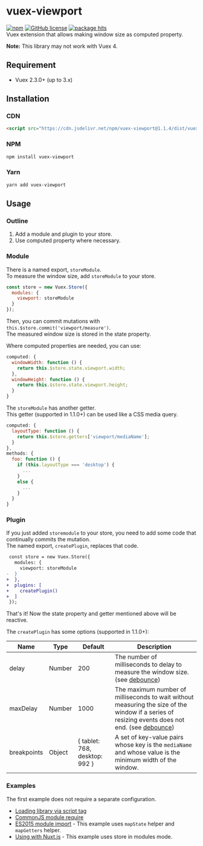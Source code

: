# vuex-viewport
[![npm](https://img.shields.io/npm/v/vuex-viewport)](https://www.npmjs.com/package/vuex-viewport)
[![GitHub license](https://img.shields.io/github/license/ony3000/vuex-viewport)](https://github.com/ony3000/vuex-viewport/blob/master/LICENSE)
[![package hits](https://data.jsdelivr.com/v1/package/npm/vuex-viewport/badge?style=rounded)](https://www.jsdelivr.com/package/npm/vuex-viewport)<br>
Vuex extension that allows making window size as computed property.

**Note:** This library may not work with Vuex 4.

## Requirement
- Vuex 2.3.0+ (up to 3.x)

## Installation
### CDN
```html
<script src="https://cdn.jsdelivr.net/npm/vuex-viewport@1.1.4/dist/vuex-viewport.js"></script>
```

### NPM
```sh
npm install vuex-viewport
```

### Yarn
```sh
yarn add vuex-viewport
```

## Usage
### Outline
1. Add a module and plugin to your store.
2. Use computed property where necessary.

### Module
There is a named export, `storeModule`.  
To measure the window size, add `storeModule` to your store.

```javascript
const store = new Vuex.Store({
  modules: {
    viewport: storeModule
  }
});
```

Then, you can commit mutations with `this.$store.commit('viewport/measure')`.  
The measured window size is stored in the state property.

Where computed properties are needed, you can use:

```javascript
computed: {
  windowWidth: function () {
    return this.$store.state.viewport.width;
  },
  windowHeight: function () {
    return this.$store.state.viewport.height;
  }
}
```

The `storeModule` has another getter.  
This getter (supported in 1.1.0+) can be used like a CSS media query.

```javascript
computed: {
  layoutType: function () {
    return this.$store.getters['viewport/mediaName'];
  }
},
methods: {
  foo: function () {
    if (this.layoutType === 'desktop') {
      ...
    }
    else {
      ...
    }
  }
}
```

### Plugin
If you just added `storemodule` to your store, you need to add some code that continually commits the mutation.  
The named export, `createPlugin`, replaces that code.

```diff
 const store = new Vuex.Store({
   modules: {
     viewport: storeModule
-  }
+  },
+  plugins: [
+    createPlugin()
+  ]
 });
```

That's it! Now the state property and getter mentioned above will be reactive.

The `createPlugin` has some options (supported in 1.1.0+):

Name | Type | Default | Description
---- | ---- | ------- | -----------
delay | Number | 200 | The number of milliseconds to delay to measure the window size. (see [debounce](https://lodash.com/docs/4.17.11#debounce))
maxDelay | Number | 1000 | The maximum number of milliseconds to wait without measuring the size of the window if a series of resizing events does not end. (see [debounce](https://lodash.com/docs/4.17.11#debounce))
breakpoints | Object | { tablet: 768, desktop: 992 } | A set of key-value pairs whose key is the `mediaName` and whose value is the minimum width of the window.

### Examples
The first example does not require a separate configuration.
- [Loading library via script tag](https://github.com/ony3000/vuex-viewport/blob/master/demo.html)
- [CommonJS module require](https://codesandbox.io/s/use-case-commonjs-module-require-u69sj)
- [ES2015 module import](https://codesandbox.io/s/use-case-es2015-module-import-7qf1t) - This example uses `mapState` helper and  `mapGetters` helper.
- [Using with Nuxt.js](https://codesandbox.io/s/use-case-using-with-nuxtjs-ewd0t) - This example uses store in modules mode.
